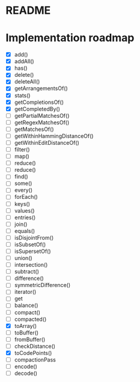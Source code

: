 # README

# Implementation roadmap

- [X] add()
- [X] addAll()
- [X] has()
- [X] delete()
- [X] deleteAll()
- [X] getArrangementsOf()
- [X] stats()
- [X] getCompletionsOf()
- [X] getCompletedBy()
- [ ] getPartialMatchesOf()
- [ ] getRegexMatchesOf()
- [ ] getMatchesOf()
- [ ] getWithinHammingDistanceOf()
- [ ] getWithinEditDistanceOf()
- [ ] filter()
- [ ] map()
- [ ] reduce<T>()
- [ ] reduce()
- [ ] find()
- [ ] some()
- [ ] every()
- [ ] forEach()
- [ ] keys()
- [ ] values()
- [ ] entries()
- [ ] join()
- [ ] equals()
- [ ] isDisjointFrom()
- [ ] isSubsetOf()
- [ ] isSupersetOf()
- [ ] union()
- [ ] intersection()
- [ ] subtract()
- [ ] difference()
- [ ] symmetricDifference()
- [ ] iterator()
- [ ] get[]()
- [ ] balance()
- [ ] compact()
- [ ] compacted()
- [X] toArray()
- [ ] toBuffer()
- [ ] fromBuffer()
- [ ] checkDistance()
- [X] toCodePoints()
- [ ] compactionPass
- [ ] encode()
- [ ] decode()
